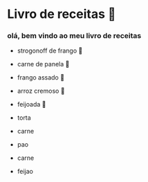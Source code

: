# **Livro** de receitas :cake:

### olá, bem vindo ao meu livro de receitas

- strogonoff de frango :tomato:

- carne de panela :meat_on_bone:

- frango assado :chicken:

- arroz cremoso :rice:

- feijoada :bacon:

- torta

- carne

- pao

- carne

- feijao

